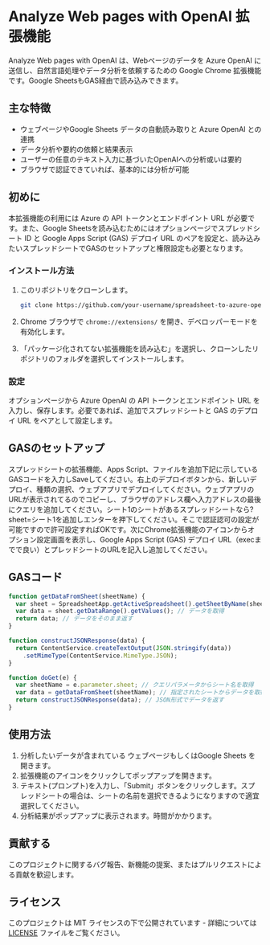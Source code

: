 # Analyze Web pages with OpenAI 拡張機能

Analyze Web pages with OpenAI は、Webページのデータを Azure OpenAI に送信し、自然言語処理やデータ分析を依頼するための Google Chrome 拡張機能です。Google SheetsもGAS経由で読み込みできます。

## 主な特徴

- ウェブページやGoogle Sheets データの自動読み取りと Azure OpenAI との連携
- データ分析や要約の依頼と結果表示
- ユーザーの任意のテキスト入力に基づいたOpenAIへの分析或いは要約
- ブラウザで認証できていれば、基本的には分析が可能

## 初めに

本拡張機能の利用には Azure の API トークンとエンドポイント URL が必要です。また、Google Sheetsを読み込むためにはオプションページでスプレッドシート ID と Google Apps Script (GAS) デプロイ URL のペアを設定と、読み込みたいスプレッドシートでGASのセットアップと権限設定も必要となります。

### インストール方法

1. このリポジトリをクローンします。

    ```bash
    git clone https://github.com/your-username/spreadsheet-to-azure-openai.git
    ```

2. Chrome ブラウザで `chrome://extensions/` を開き、デベロッパーモードを有効化します。
3. 「パッケージ化されてない拡張機能を読み込む」を選択し、クローンしたリポジトリのフォルダを選択してインストールします。

### 設定

オプションページから Azure OpenAI の API トークンとエンドポイント URL を入力し、保存します。必要であれば、追加でスプレッドシートと GAS のデプロイ URL をペアとして設定します。

## GASのセットアップ

スプレッドシートの拡張機能、Apps Script、ファイルを追加下記に示しているGASコードを入力しSaveしてください。右上のデプロイボタンから、新しいデプロイ、種類の選択、ウェブアプリでデプロイしてください。ウェブアプリのURLが表示されてるのでコピーし、ブラウザのアドレス欄へ入力アドレスの最後にクエリを追加してください。シート1のシートがあるスプレッドシートなら?sheet=シート1を追加しエンターを押下してください。そこで認証認可の設定が可能ですので許可設定すればOKです。次にChrome拡張機能のアイコンからオプション設定画面を表示し、Google Apps Script (GAS) デプロイ URL（execまでで良い）とプレッドシートのURLを記入し追加してください。

## GASコード
   ```javascript
   function getDataFromSheet(sheetName) {
     var sheet = SpreadsheetApp.getActiveSpreadsheet().getSheetByName(sheetName); // シート名を指定してシートを取得
     var data = sheet.getDataRange().getValues(); // データを取得
     return data; // データをそのまま返す
   }

   function constructJSONResponse(data) {
     return ContentService.createTextOutput(JSON.stringify(data))
       .setMimeType(ContentService.MimeType.JSON);
   }

   function doGet(e) {
     var sheetName = e.parameter.sheet; // クエリパラメータからシート名を取得
     var data = getDataFromSheet(sheetName); // 指定されたシートからデータを取得
     return constructJSONResponse(data); // JSON形式でデータを返す
   }
   ```

## 使用方法

1. 分析したいデータが含まれている ウェブページもしくはGoogle Sheets を開きます。
2. 拡張機能のアイコンをクリックしてポップアップを開きます。
3. テキスト(プロンプト)を入力し、「Submit」ボタンをクリックします。スプレッドシートの場合は、シートの名前を選択できるようになりますので適宜選択してください。
4. 分析結果がポップアップに表示されます。時間がかかります。

## 貢献する

このプロジェクトに関するバグ報告、新機能の提案、またはプルリクエストによる貢献を歓迎します。

## ライセンス

このプロジェクトは MIT ライセンスの下で公開されています - 詳細については [LICENSE](LICENSE) ファイルをご覧ください。
